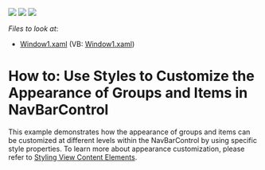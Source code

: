 <!-- default badges list -->
![](https://img.shields.io/endpoint?url=https://codecentral.devexpress.com/api/v1/VersionRange/128655030/22.2.2%2B)
[![](https://img.shields.io/badge/Open_in_DevExpress_Support_Center-FF7200?style=flat-square&logo=DevExpress&logoColor=white)](https://supportcenter.devexpress.com/ticket/details/E1701)
[![](https://img.shields.io/badge/📖_How_to_use_DevExpress_Examples-e9f6fc?style=flat-square)](https://docs.devexpress.com/GeneralInformation/403183)
<!-- default badges end -->
<!-- default file list -->
*Files to look at*:

* [Window1.xaml](./CS/VisualStylesOfGroupsAndItems/Window1.xaml) (VB: [Window1.xaml](./VB/VisualStylesOfGroupsAndItems/Window1.xaml))
<!-- default file list end -->
# How to: Use Styles to Customize the Appearance of Groups and Items in NavBarControl


<p>This example demonstrates how the appearance of groups and items can be customized at different levels within the NavBarControl by using specific style properties. To learn more about appearance customization, please refer to <a href="https://documentation.devexpress.com/#WPF/CustomDocument6658">Styling View Content Elements</a>.</p>

<br/>



